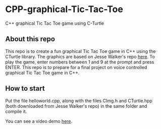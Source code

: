 # CPP-graphical-Tic-Tac-Toe
C++ graphical Tic Tac Toe game using C-Turtle

## About this repo
This repo is to create a fun graphical Tic Tac Toe game in C++ using the CTurtle library. The graphics are based on Jesse Walker's repo [here](https://github.com/walkerje/C-Turtle). To play the game, enter numbers between 1 and 9 at the prompt and press ENTER. This repo is to prepare for a final project on voice controlled graphical Tic Tac Toe game in C++. 

## How to start
Put the file helloworld.cpp, along with the files CImg.h and CTurtle.hpp (both downloaded from Jesse Walker's repo) in the same folder and compile it.

You can see a video demo [here](https://gattonweb.uky.edu/faculty/lium/cpp/ttt.mp4).   

